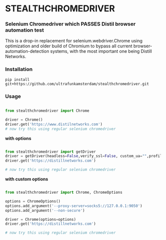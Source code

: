 
# STEALTHCHROMEDRIVER
### Selenium Chromedriver which PASSES Distil browser automation test


This is a drop-in replacement for selenium.webdriver.Chrome using optimization and older build of Chromium to bypass all current browser-automation-detection systems, with the most important one being Distill Networks.

### Installation
```shell
pip install git+https://github.com/ultrafunkamsterdam/stealthchromedriver.git
```

### Usage
```python

from stealthchromedriver import Chrome

driver = Chrome()
driver.get('https://www.distilnetworks.com')
# now try this using regular selenium chromedriver
```


**with options**
```python

from stealthchromedriver import getDriver
driver = getDriver(headless=False,verify_ssl=False, custom_ua="",profile_directory="Default",prefs=None,language="en")
driver.get('https://distillnetworks.com')

# now try this using regular selenium chromedriver
```


**with custom options**
```python

from stealthchromedriver import Chrome, ChromeOptions

options = ChromeOptions()
options.add_argument('--proxy-server=socks5://127.0.0.1:9050')
options.add_argument('--non-secure')

driver = Chrome(options=options)
driver.get('https://distillnetworks.com')

# now try this using regular selenium chromedriver
```



